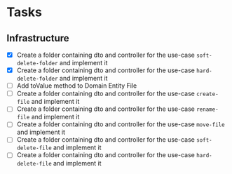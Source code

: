 # Tasks

## Infrastructure

- [x] Create a folder containing dto and controller for the use-case `soft-delete-folder` and implement it
- [x] Create a folder containing dto and controller for the use-case `hard-delete-folder` and implement it
- [ ] Add toValue method to Domain Entity File
- [ ] Create a folder containing dto and controller for the use-case `create-file` and implement it
- [ ] Create a folder containing dto and controller for the use-case `rename-file` and implement it
- [ ] Create a folder containing dto and controller for the use-case `move-file` and implement it
- [ ] Create a folder containing dto and controller for the use-case `soft-delete-file` and implement it
- [ ] Create a folder containing dto and controller for the use-case `hard-delete-file` and implement it
